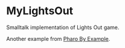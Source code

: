 # MyLightsOut

Smalltalk implementation of Lights Out game.

Another example from [Pharo By Example](http://books.pharo.org/pharo-by-example/).
